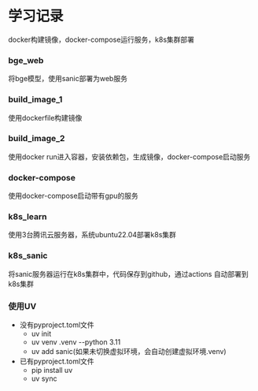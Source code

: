 # 学习记录

docker构建镜像，docker-compose运行服务，k8s集群部署

### bge_web

将bge模型，使用sanic部署为web服务

### build_image_1

使用dockerfile构建镜像

### build_image_2

使用docker run进入容器，安装依赖包，生成镜像，docker-compose启动服务

### docker-compose

使用docker-compose启动带有gpu的服务

### k8s_learn

使用3台腾讯云服务器，系统ubuntu22.04部署k8s集群

### k8s_sanic

将sanic服务器运行在k8s集群中，代码保存到github，通过actions 自动部署到k8s集群

### 使用UV

- 没有pyproject.toml文件
    - uv init
    - uv venv .venv --python 3.11
    - uv add sanic(如果未切换虚拟环境，会自动创建虚拟环境.venv)
- 已有pyproject.toml文件
    - pip install uv
    - uv sync
